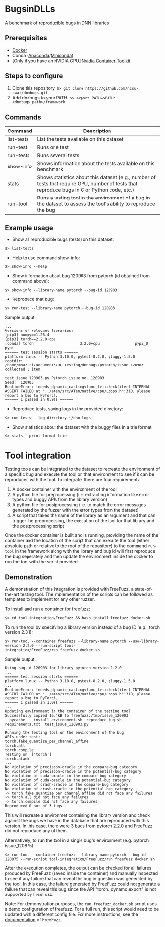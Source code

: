 # BugsinDLLs
A benchmark of reproducible bugs in DNN libraries

## Prerequisites
- [Docker](https://docs.docker.com/engine/install/)
- Conda ([Anaconda](https://docs.anaconda.com/free/anaconda/install/index.html)/[Miniconda](https://docs.anaconda.com/free/miniconda/miniconda-install/))
- [Only if you have an NVIDIA GPU] [Nvidia Container Toolkit](https://docs.nvidia.com/datacenter/cloud-native/container-toolkit/latest/install-guide.html) 


## Steps to configure
1. Clone this repository: ```$> git clone https://github.com/ncsu-swat/dnnbugs.git```
2. Add dnnbugs to your PATH: ```$> export PATH=$PATH:<dnnbugs_path>/framework```


## Commands

| Command  | Description |
| -------- | ------- |
| list-tests  | List the tests available on this dataset |
| run-test | Runs one test |
| run-tests | Runs several tests |
| show-info | Shows information about the tests available on this benchmark |
| stats | Shows statistics about this dataset (e.g., number of tests that require GPU, number of tests that reproduce bugs in C or Python code, etc.) |
| run-tool | Runs a testing tool in the environment of a bug in the dataset to assess the tool's ability to reproduce the bug |


<!---
>>>>>>> f880b48 (organizing framework)
## How to reproduce

- Change the current directory to the specific bug's directory. For example:

```Shell
cd jax/issue_18218
```

- Execute the script "reproduce_bug.sh"

```Shell
./reproduce_bug.sh
```

- Upon successful reproduction, the test should pass. Look for "1
  passed in" towards the end of the output.
  
-->

## Example usage

- Show all reproducible bugs (tests) on this dataset: 

```Shell
$> list-tests
```

- Help to use command show-info: 

```Shell
$> show-info --help
```

- Show information about bug 120903 from pytorch (id obtained from command above): 

```Shell
$> show-info --library-name pytorch --bug-id 120903
```

- Reproduce that bug:

```Shell
$> run-test --library-name pytorch --bug-id 120903
```

Sample output:

```Shell
...
Versions of relevant libraries:
[pip3] numpy==1.26.4
[pip3] torch==2.2.0+cpu
[conda] torch                     2.2.0+cpu                pypi_0    pypi
====== test session starts ======
platform linux -- Python 3.10.0, pytest-8.2.0, pluggy-1.5.0
rootdir: /home/mnaziri/Documents/DL_Testing/dnnbugs/pytorch/issue_120903
collected 1 item                                                                            

test_issue_120903.py Pytorch issue no. 120903
Seed:  120903
RuntimeError: !needs_dynamic_casting<func_t>::check(iter) INTERNAL ASSERT FAILED at "../aten/src/ATen/native/cpu/Loops.h":310, please report a bug to PyTorch. 
====== 1 passed in 0.96s ======
```

- Reproduce tests, saving logs in the provided directory:

```Shell
$> run-tests --log-directory ~/dnn-logs
```

- Show statistics about the dataset with the buggy files in a trie format

```Shell
$> stats --print-format trie
```

# Tool integration

Testing tools can be integrated to the dataset to recreate the environment of a specific bug and execute the tool on that environment to see if it can be reproduced with the tool. To integrate, there are four requirements:

1. A docker container with the environment of the tool
2. A python file for preprocessing (i.e. extracting information like error types and buggy APIs from the library version)
3. A python file for postprocessing (i.e. to match the error messages generated by the fuzzer with the error types from the dataset)
4. A script that takes the name of the library as an argument and that can trigger the preprocessing, the execution of the tool for that library and the postprocessing script

Once the docker container is built and is running, providing the name of the container and the location of the script that can execute the tool (either absolute path or relative to the root of the repository) to the command `run-tool` in the framework along with the library and bug id will first reproduce the bug seperately and then update the environment inside the docker to run the tool with the script provided.

## Demonstration

A demonstration of this integration is provided with FreeFuzz, a state-of-the-art testing tool. The implementation of the scripts can be followed as templates to implement for any other fuzzer. 

To install and run a container for freefuzz:

```Shell
$> cd tool-integration/FreeFuzz && bash install_freefuzz_docker.sh
```

To run the tool by specifying a library version instead of a bug ID (e.g., torch version 2.3.1):

```Shell
$> run-tool --container freefuzz --library-name pytorch --use-library-version 2.2.0 --run-script tool-integration/FreeFuzz/run_freefuzz_docker.sh
```

Sample output:

```Shell
Using bug-id 120903 for library pytorch version 2.2.0
...
====== test session starts ======
platform linux -- Python 3.10.0, pytest-8.2.0, pluggy-1.5.0
...
RuntimeError: !needs_dynamic_casting<func_t>::check(iter) INTERNAL ASSERT FAILED at "../aten/src/ATen/native/cpu/Loops.h":310, please report a bug to PyTorch.
====== 1 passed in 1.09s ======
...
Updating environment in the container of the testing tool
Successfully copied 16.4kB to freefuzz:/tmp/issue_120903
__pycache__  install_environment.sh  reproduce_bug.sh  requirements.txt  test_issue_120903.py
...
Running the testing tool on the environment of the bug
APIs under test:
torch.fake_quantize_per_channel_affine
torch.all
torch.compile
Testing on  ['torch']
torch.atanh
...
No violation of precision-oracle in the compare-bug category
No violation of precision-oracle in the potential-bug category
No violation of cuda-oracle in the compare-bug category
No violation of cuda-oracle in the potential-bug category
No violation of crash-oracle in the compare-bug category
No violation of crash-oracle in the potential-bug category
-> torch.fake_quantize_per_channel_affine did not face any failures
-> torch.all did not face any failures
-> torch.compile did not face any failures
Reproduced 0 out of 3 bugs
```

This will recreate a environmet containing the library version and check against the bugs we have in the database that are reproduced with this version. In this case, there were 3 bugs from pytorch 2.2.0 and FreeFuzz did not reproduce any of them.

Alternatively, to run the tool in a single bug's environment (e.g. pytorch issue_120875)

```Shell
$> run-tool --container freefuzz --library-name pytorch --bug-id 120875 --run-script tool-integration/FreeFuzz/run_freefuzz_docker.sh
```

After the execution completes, the output can be checked for all failures produced by FreeFuzz (saved inside the container) and manually inspected to see if any failure that can reveal the bug in question was generated by the tool. In this case, the failure generated by FreeFuzz could not generate a failure that can reveal this bug since the API "torch._dynamo.export" is not supported by FreeFuzz.

Note: For demonstration purposes, the `run_freefuzz_docker.sh` script uses a demo configuration of freefuzz. For a full run, this script would need to be updated with a different config file. For more instructions, see the [documentation](https://github.com/ise-uiuc/FreeFuzz/blob/main/README.md) of FreeFuzz.